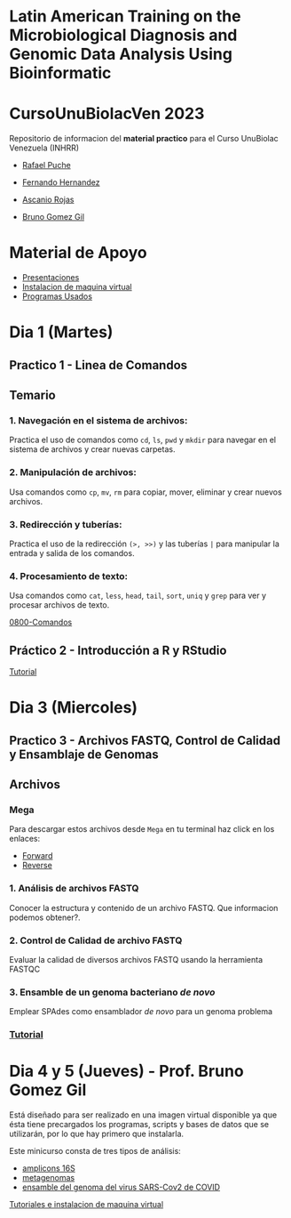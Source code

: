 # Latin American Training on the Microbiological Diagnosis and Genomic Data Analysis Using Bioinformatic
# CursoUnuBiolacVen 2023 
Repositorio de informacion del **material practico** para el Curso UnuBiolac Venezuela (INHRR)

- [Rafael Puche](https://twitter.com/rpucheq)

- [Fernando Hernandez](https://twitter.com/fernandoh76)

- [Ascanio Rojas](https://twitter.com/bioinfoula)

- [Bruno Gomez Gil](https://twitter.com/brunogomezgil)

# Material de Apoyo
- [Presentaciones](Presentaciones)
- [Instalacion de maquina virtual](https://sites.google.com/ciad.mx/cursobioinfomicrob/instalacion?authuser=0)
- [Programas Usados](https://drive.google.com/drive/folders/1C-PAQRT5S3GXCt5GeJf1JOnfKdj_Q6MU?usp=sharing)


# Dia 1 (Martes)
## Practico 1 - Linea de Comandos
## Temario

### 1. Navegación en el sistema de archivos: 
Practica el uso de comandos como `cd`, `ls`, `pwd` y `mkdir` para navegar en el sistema de archivos y crear nuevas carpetas.

### 2. Manipulación de archivos: 
Usa comandos como `cp`, `mv`, `rm` para copiar, mover, eliminar y crear nuevos archivos.

### 3. Redirección y tuberías: 
Practica el uso de la redirección `(>, >>)` y las tuberías `|` para manipular la entrada y salida de los comandos.

### 4. Procesamiento de texto: 
Usa comandos como `cat`, `less`, `head`, `tail`, `sort`, `uniq` y `grep` para ver y procesar archivos de texto.

[0800-Comandos](Intro_CLI.md) 

## Práctico 2 - Introducción a R y RStudio
[Tutorial](Intro_R.md) 

# Dia 3 (Miercoles)
## Practico 3 - Archivos FASTQ, Control de Calidad y Ensamblaje de Genomas

## Archivos
### Mega
Para descargar estos archivos desde `Mega` en tu terminal haz click en los enlaces:
- [Forward](https://mega.nz/file/0opC1CKA#-4VaMGavon43Ky6nrmgs2vUugI3GP_f912mqtJN_xNA)
- [Reverse](https://mega.nz/file/sgpm0R5a#xv1BPKiKvgBRS_gq5Z1Cn04UHtAYA3fr6ZaLujlpiNs)


### 1. Análisis de archivos FASTQ
Conocer la estructura y contenido de un archivo FASTQ. Que informacion podemos obtener?.

### 2. Control de Calidad de archivo FASTQ
Evaluar la calidad de diversos archivos FASTQ usando la herramienta FASTQC

### 3. Ensamble de un genoma bacteriano *de novo*
Emplear SPAdes como ensamblador *de novo* para un genoma problema

### [Tutorial](https://github.com/rpucheq/NGS_data_analysis/blob/main/Practicos/Practico_2.md)

# Dia 4 y 5 (Jueves) - Prof. Bruno Gomez Gil 
Está diseñado para ser realizado en una imagen virtual disponible ya que ésta tiene precargados los programas, scripts y bases de datos que se utilizarán, por lo que hay primero que instalarla.

Este minicurso consta de tres tipos de análisis:

- [amplicons 16S](https://sites.google.com/ciad.mx/cursobioinfomicrob/16s-v4?authuser=0)
- [metagenomas](https://sites.google.com/ciad.mx/cursobioinfomicrob/visualizaci%C3%B3n?authuser=0)
- [ensamble del genoma del virus SARS-Cov2 de COVID](https://sites.google.com/ciad.mx/cursobioinfomicrob/sars-cov-2?authuser=0)

[Tutoriales e instalacion de maquina virtual](https://sites.google.com/ciad.mx/cursobioinfomicrob/curso-biolac)
